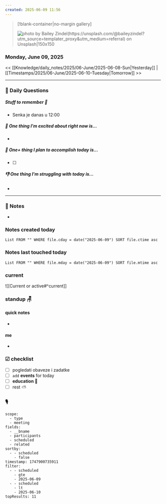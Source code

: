 ```yaml
---
created: 2025-06-09 11:56
---
```


> [!blank-container|no-margin gallery] 
>
>![photo by Bailey Zindel(https://unsplash.com/@baileyzindel?utm_source=templater_proxy&utm_medium=referral) on Unsplash|150x150](https://images.unsplash.com/photo-1506744038136-46273834b3fb?crop=entropy&cs=srgb&fm=jpg&ixid=M3w2NDU1OTF8MHwxfHJhbmRvbXx8fHx8fHx8fDE3NDk0NjI5NzR8&ixlib=rb-4.1.0&q=85)
>

### Monday, June 09, 2025

<< [[Knowledge/daily_notes/2025/06-June/2025-06-08-Sun|Yesterday]] | [[Timestamps/2025/06-June/2025-06-10-Tuesday|Tomorrow]] >>

___
### 📅 Daily Questions

##### Stuff to remember 📝
- Senka je danas u 12:00

##### 🙌 **One thing I'm excited about right now is...**
- 

##### 🚀 **One+ thing I plan to accomplish today is...**
- [ ] 

##### 👎 **One thing I'm struggling with today is...**
- 

---
### 📝 Notes
- 

### Notes created today
```dataview
List FROM "" WHERE file.cday = date("2025-06-09") SORT file.ctime asc
```

### Notes last touched today
```dataview
List FROM "" WHERE file.mday = date("2025-06-09") SORT file.mtime asc
`````
### **current**
![[Current or active#^current]]

### **standup** 🪑

#### quick notes
- 
#### me 
- 

### ☑ checklist
- [ ] pogledati  obaveze i zadatke
- [ ] `add` **events** for today
- [ ] **education 🎒**
- [ ] rest ⛅ 

### 🎙

```set
scope:
  - type
  - meeting
fields:
  - __bname
  - participants
  - scheduled
  - related
sortby:
  - - scheduled
    - false
timestamp: 1747900735911
filter:
  - - scheduled
    - gte
    - 2025-06-09
  - - scheduled
    - lt
    - 2025-06-10
topResults: 11

```
